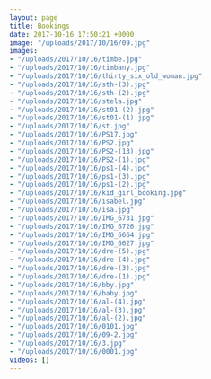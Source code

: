 ```yaml
---
layout: page
title: Bookings
date: 2017-10-16 17:50:21 +0000
image: "/uploads/2017/10/16/09.jpg"
images:
- "/uploads/2017/10/16/timbe.jpg"
- "/uploads/2017/10/16/timbany.jpg"
- "/uploads/2017/10/16/thirty_six_old_woman.jpg"
- "/uploads/2017/10/16/sth-(3).jpg"
- "/uploads/2017/10/16/sth-(2).jpg"
- "/uploads/2017/10/16/stela.jpg"
- "/uploads/2017/10/16/st01-(2).jpg"
- "/uploads/2017/10/16/st01-(1).jpg"
- "/uploads/2017/10/16/st.jpg"
- "/uploads/2017/10/16/PS17.jpg"
- "/uploads/2017/10/16/PS2.jpg"
- "/uploads/2017/10/16/PS2-(13).jpg"
- "/uploads/2017/10/16/PS2-(1).jpg"
- "/uploads/2017/10/16/ps1-(4).jpg"
- "/uploads/2017/10/16/ps1-(3).jpg"
- "/uploads/2017/10/16/ps1-(2).jpg"
- "/uploads/2017/10/16/kid_girl_booking.jpg"
- "/uploads/2017/10/16/isabel.jpg"
- "/uploads/2017/10/16/isa.jpg"
- "/uploads/2017/10/16/IMG_6731.jpg"
- "/uploads/2017/10/16/IMG_6726.jpg"
- "/uploads/2017/10/16/IMG_6664.jpg"
- "/uploads/2017/10/16/IMG_6627.jpg"
- "/uploads/2017/10/16/dre-(5).jpg"
- "/uploads/2017/10/16/dre-(4).jpg"
- "/uploads/2017/10/16/dre-(3).jpg"
- "/uploads/2017/10/16/dre-(1).jpg"
- "/uploads/2017/10/16/bby.jpg"
- "/uploads/2017/10/16/baby.jpg"
- "/uploads/2017/10/16/al-(4).jpg"
- "/uploads/2017/10/16/al-(3).jpg"
- "/uploads/2017/10/16/al-(2).jpg"
- "/uploads/2017/10/16/0101.jpg"
- "/uploads/2017/10/16/09-2.jpg"
- "/uploads/2017/10/16/3.jpg"
- "/uploads/2017/10/16/0001.jpg"
videos: []
---
```

